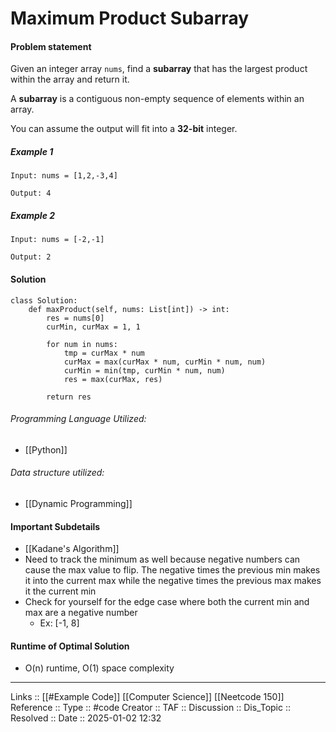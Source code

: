 # Maximum Product Subarray

#### Problem statement

Given an integer array `nums`, find a **subarray** that has the largest product within the array and return it.

A **subarray** is a contiguous non-empty sequence of elements within an array.

You can assume the output will fit into a **32-bit** integer.
##### Example 1
```
Input: nums = [1,2,-3,4]

Output: 4
```
##### Example 2
```
Input: nums = [-2,-1]

Output: 2
```
#### Solution
```
class Solution:
    def maxProduct(self, nums: List[int]) -> int:
        res = nums[0]
        curMin, curMax = 1, 1

        for num in nums:
            tmp = curMax * num
            curMax = max(curMax * num, curMin * num, num)
            curMin = min(tmp, curMin * num, num)
            res = max(curMax, res)

        return res
```

###### Programming Language Utilized:

- [[Python]]
###### Data structure utilized:

- [[Dynamic Programming]]
#### Important Subdetails

- [[Kadane's Algorithm]]
- Need to track the minimum as well because negative numbers can cause the max value to flip. The negative times the previous min makes it into the current max while the negative times the previous max makes it the current min
- Check for yourself for the edge case where both the current min and max are  a negative number
	- Ex: [-1, 8]

#### Runtime of Optimal Solution
- O(n) runtime, O(1) space complexity
---
Links :: [[#Example Code]] [[Computer Science]] [[Neetcode 150]]
Reference ::
Type :: #code
Creator ::
TAF ::
Discussion ::
Dis_Topic :: 
Resolved ::
Date :: 2025-01-02 12:32

